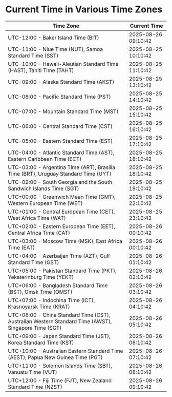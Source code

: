 # Current Time in Various Time Zones

| Time Zone | Current Time |
|-----------|--------------|
| UTC-12:00 - Baker Island Time (BIT) | 2025-08-26 09:10:42 |
| UTC-11:00 - Niue Time (NUT), Samoa Standard Time (SST) | 2025-08-25 10:10:42 |
| UTC-10:00 - Hawaii-Aleutian Standard Time (HAST), Tahiti Time (TAHT) | 2025-08-25 11:10:42 |
| UTC-09:00 - Alaska Standard Time (AKST) | 2025-08-25 13:10:42 |
| UTC-08:00 - Pacific Standard Time (PST) | 2025-08-25 14:10:42 |
| UTC-07:00 - Mountain Standard Time (MST) | 2025-08-25 15:10:42 |
| UTC-06:00 - Central Standard Time (CST) | 2025-08-25 16:10:42 |
| UTC-05:00 - Eastern Standard Time (EST) | 2025-08-25 17:10:42 |
| UTC-04:00 - Atlantic Standard Time (AST), Eastern Caribbean Time (ECT) | 2025-08-25 18:10:42 |
| UTC-03:00 - Argentina Time (ART), Brasília Time (BRT), Uruguay Standard Time (UYT) | 2025-08-25 18:10:42 |
| UTC-02:00 - South Georgia and the South Sandwich Islands Time (SGT) | 2025-08-25 19:10:42 |
| UTC±00:00 - Greenwich Mean Time (GMT), Western European Time (WET) | 2025-08-25 22:10:42 |
| UTC+01:00 - Central European Time (CET), West Africa Time (WAT) | 2025-08-25 23:10:42 |
| UTC+02:00 - Eastern European Time (EET), Central Africa Time (CAT) | 2025-08-26 00:10:42 |
| UTC+03:00 - Moscow Time (MSK), East Africa Time (EAT) | 2025-08-26 00:10:42 |
| UTC+04:00 - Azerbaijan Time (AZT), Gulf Standard Time (GST) | 2025-08-26 01:10:42 |
| UTC+05:00 - Pakistan Standard Time (PKT), Yekaterinburg Time (YEKT) | 2025-08-26 02:10:42 |
| UTC+06:00 - Bangladesh Standard Time (BST), Omsk Time (OMST) | 2025-08-26 03:10:42 |
| UTC+07:00 - Indochina Time (ICT), Krasnoyarsk Time (KRAT) | 2025-08-26 04:10:42 |
| UTC+08:00 - China Standard Time (CST), Australian Western Standard Time (AWST), Singapore Time (SGT) | 2025-08-26 05:10:42 |
| UTC+09:00 - Japan Standard Time (JST), Korea Standard Time (KST) | 2025-08-26 06:10:42 |
| UTC+10:00 - Australian Eastern Standard Time (AEST), Papua New Guinea Time (PGT) | 2025-08-26 07:10:42 |
| UTC+11:00 - Solomon Islands Time (SBT), Vanuatu Time (VUT) | 2025-08-26 08:10:42 |
| UTC+12:00 - Fiji Time (FJT), New Zealand Standard Time (NZST) | 2025-08-26 09:10:42 |
